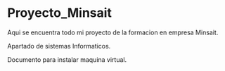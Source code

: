 # Proyecto_Minsait
Aqui se encuentra todo mi proyecto de la formacion en empresa Minsait. 

Apartado de sistemas Informaticos.

Documento para instalar maquina virtual.
